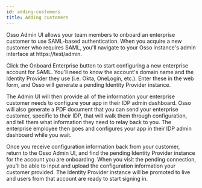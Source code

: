 ```yaml
---
id: adding-customers
title: Adding customers
---
```

Osso Admin UI allows your team members to onboard an enterprise customer to use SAML-based authentication. When you acquire a new customer who requires SAML, you'll navigate to your Osso instance's admin interface at https://test/admin.

Click the Onboard Enterprise button to start configuring a new enterprise account for SAML. You'll need to know the account's domain name and the Identity Provider they use (i.e. Okta, OneLogin, etc.). Enter these in the web form, and Osso will generate a pending Identity Provider instance.

The Admin UI will then provide all of the information your enterprise customer needs to configure your app in their IDP admin dashboard. Osso will also generate a PDF document that you can send your enterprise customer, specific to their IDP, that will walk them through configuration, and tell them what information they need to relay back to you. The enterprise employee then goes and configures your app in their IDP admin dashboard while you wait.

Once you receive configuration information back from your customer, return to the Osso Admin UI, and find the pending Identity Provider instance for the account you are onboarding. When you visit the pending connection, you'll be able to input and upload the configuration information your customer provided. The Identity Provider instance will be promoted to live and users from that account are ready to start signing in.